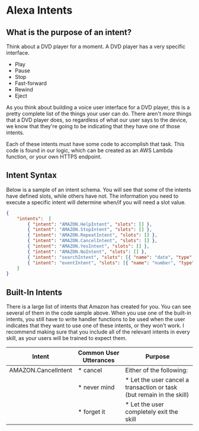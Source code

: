 # Alexa Intents

## What is the purpose of an intent?

Think about a DVD player for a moment.  A DVD player has a very specific interface.

* Play
* Pause
* Stop
* Fast-forward
* Rewind
* Eject

As you think about building a voice user interface for a DVD player, this is a pretty complete list of the things your user can do.  There aren't *more* things that a DVD player does, so regardless of what our user says to the device, we know that they're going to be indicating that they have one of those intents.

Each of these intents must have some code to accomplish that task.  This code is found in our logic, which can be created as an AWS Lambda function, or your own HTTPS endpoint.

## Intent Syntax

Below is a sample of an intent schema.  You will see that some of the intents have defined slots, while others have not.  The information you need to execute a specific intent will determine when/if you will need a slot value.

```JSON
{
    "intents":  [
        { "intent": "AMAZON.HelpIntent", "slots": [] },
        { "intent": "AMAZON.StopIntent", "slots": [] },
        { "intent": "AMAZON.RepeatIntent", "slots": [] },
        { "intent": "AMAZON.CancelIntent", "slots": [] },
        { "intent": "AMAZON.YesIntent", "slots": [] },
        { "intent": "AMAZON.NoIntent", "slots": [] },
        { "intent": "searchIntent", "slots": [{ "name": "date", "type": "AMAZON.DATE" }] },
        { "intent": "eventIntent", "slots": [{ "name": "number", "type": "AMAZON.NUMBER" }]}
    ]
}
```

## Built-In Intents

There is a large list of intents that Amazon has created for you.  You can see several of them in the code sample above.  When you use one of the built-in intents, you still have to write handler functions to be used when the user indicates that they want to use one of these intents, or they won't work.  I recommend making sure that you include all of the relevant intents in every skill, as your users will be trained to expect them.

| Intent              | Common User Utterances | Purpose                                                                                       |
|---------------------|------------------------|-----------------------------------------------------------------------------------------------|
| AMAZON.CancelIntent | * cancel               | Either of the following:                                                                      |
|                     | * never mind           | * Let the user cancel a transaction or task (but remain in the skill)                         |
|                     | * forget it            | * Let the user completely exit the skill                                                      |
